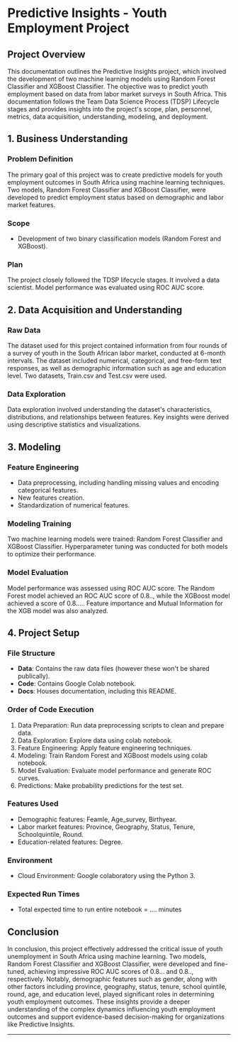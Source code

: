 # Predictive Insights - Youth Employment Project

## Project Overview

This documentation outlines the Predictive Insights project, which involved the development of two machine learning models using Random Forest Classifier and XGBoost Classifier. The objective was to predict youth employment based on data from labor market surveys in South Africa. This documentation follows the Team Data Science Process (TDSP) Lifecycle stages and provides insights into the project's scope, plan, personnel, metrics, data acquisition, understanding, modeling, and deployment.

## 1. Business Understanding

### Problem Definition

The primary goal of this project was to create predictive models for youth employment outcomes in South Africa using machine learning techniques. Two models, Random Forest Classifier and XGBoost Classifier, were developed to predict employment status based on demographic and labor market features.

### Scope

- Development of two binary classification models (Random Forest and XGBoost).
  
### Plan

The project closely followed the TDSP lifecycle stages. It involved a data scientist. Model performance was evaluated using ROC AUC score.

## 2. Data Acquisition and Understanding

### Raw Data

The dataset used for this project contained information from four rounds of a survey of youth in the South African labor market, conducted at 6-month intervals. The dataset included numerical, categorical, and free-form text responses, as well as demographic information such as age and education level. Two datasets, Train.csv and Test.csv were used.

### Data Exploration

Data exploration involved understanding the dataset's characteristics, distributions, and relationships between features. Key insights were derived using descriptive statistics and visualizations.

## 3. Modeling

### Feature Engineering

- Data preprocessing, including handling missing values and encoding categorical features.
- New features creation.
- Standardization of numerical features.

### Modeling Training

Two machine learning models were trained: Random Forest Classifier and XGBoost Classifier. Hyperparameter tuning was conducted for both models to optimize their performance.

### Model Evaluation

Model performance was assessed using ROC AUC score. The Random Forest model achieved an ROC AUC score of 0.8.., while the XGBoost model achieved a score of 0.8..... Feature importance and Mutual Information for the XGB model was also analyzed.

## 4. Project Setup

### File Structure

- **Data**: Contains the raw data files (however these won't be shared publically).
- **Code**: Contains Google Colab notebook.
- **Docs**: Houses documentation, including this README.
  
### Order of Code Execution

1. Data Preparation: Run data preprocessing scripts to clean and prepare data.
2. Data Exploration: Explore data using colab notebook.
3. Feature Engineering: Apply feature engineering techniques.
4. Modeling: Train Random Forest and XGBoost models using colab notebook.
5. Model Evaluation: Evaluate model performance and generate ROC curves.
6. Predictions: Make probability predictions for the test set.

### Features Used

- Demographic features: Feamle, Age_survey, Birthyear.
- Labor market features: Province, Geography, Status, Tenure, Schoolquintile, Round.
- Education-related features: Degree.

### Environment

- Cloud Environment: Google colaboratory using the Python 3.

### Expected Run Times

- Total expected time to run entire notebook = .... minutes

## Conclusion

In conclusion, this project effectively addressed the critical issue of youth unemployment in South Africa using machine learning. Two models, Random Forest Classifier and XGBoost Classifier, were developed and fine-tuned, achieving impressive ROC AUC scores of 0.8... and 0.8.., respectively. Notably, demographic features such as gender, along with other factors including province, geography, status, tenure, school quintile, round, age, and education level, played significant roles in determining youth employment outcomes. These insights provide a deeper understanding of the complex dynamics influencing youth employment outcomes and support evidence-based decision-making for organizations like Predictive Insights.

---
